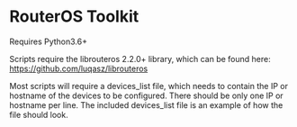 # RouterOS Toolkit

Requires Python3.6+

Scripts require the librouteros 2.2.0+ library, which can be found here: https://github.com/luqasz/librouteros

Most scripts will require a devices_list file, which needs to contain the IP or hostname of the devices to be configured. There should be only one IP or hostname per line.
The included devices_list file is an example of how the file should look.